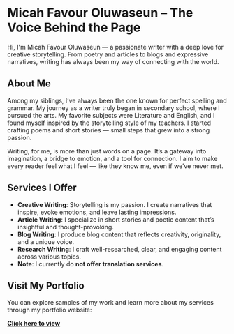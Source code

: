 # Micah Favour Oluwaseun – The Voice Behind the Page

Hi, I'm Micah Favour Oluwaseun — a passionate writer with a deep love for creative storytelling. From poetry and articles to blogs and expressive narratives, writing has always been my way of connecting with the world.

## About Me

Among my siblings, I’ve always been the one known for perfect spelling and grammar. My journey as a writer truly began in secondary school, where I pursued the arts. My favorite subjects were Literature and English, and I found myself inspired by the storytelling style of my teachers. I started crafting poems and short stories — small steps that grew into a strong passion.

Writing, for me, is more than just words on a page. It’s a gateway into imagination, a bridge to emotion, and a tool for connection. I aim to make every reader feel what I feel — like they know me, even if we’ve never met.

## Services I Offer

- **Creative Writing**: Storytelling is my passion. I create narratives that inspire, evoke emotions, and leave lasting impressions.  
- **Article Writing**: I specialize in short stories and poetic content that’s insightful and thought-provoking.  
- **Blog Writing**: I produce blog content that reflects creativity, originality, and a unique voice.  
- **Research Writing**: I craft well-researched, clear, and engaging content across various topics.  
- **Note**: I currently do **not offer translation services**.

## Visit My Portfolio

You can explore samples of my work and learn more about my services through my portfolio website:

[**Click here to view**](https://oluwaseun9-ups.github.io)

